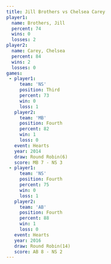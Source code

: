 ```yaml
---
title: Jill Brothers vs Chelsea Carey
player1:              
  name: Brothers, Jill
  percent: 74         
  wins: 0             
  losses: 2           
player2:              
  name: Carey, Chelsea
  percent: 84         
  wins: 2             
  losses: 0           
games:
 - player1:         
     team: 'NS'     
     position: Third
     percent: 73    
     win: 0         
     loss: 1        
   player2:          
     team: 'MB'      
     position: Fourth
     percent: 82     
     win: 1          
     loss: 0         
   event: Hearts       
   year: 2014          
   draw: Round Robin(6)
   score: MB 7 - NS 3  
 - player1:          
     team: 'NS'      
     position: Fourth
     percent: 75     
     win: 0          
     loss: 1         
   player2:          
     team: 'AB'      
     position: Fourth
     percent: 88     
     win: 1          
     loss: 0         
   event: Hearts        
   year: 2016           
   draw: Round Robin(14)
   score: AB 8 - NS 2   
---
```

